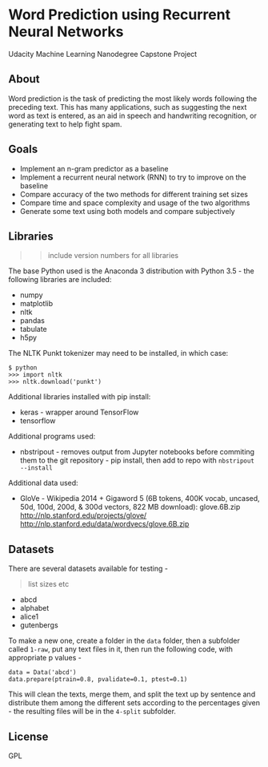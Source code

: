 
# Word Prediction using Recurrent Neural Networks

Udacity Machine Learning Nanodegree Capstone Project


## About

Word prediction is the task of predicting the most likely words following the
preceding text. This has many applications, such as suggesting the next word as
text is entered, as an aid in speech and handwriting recognition, or generating
text to help fight spam.


## Goals

* Implement an n-gram predictor as a baseline
* Implement a recurrent neural network (RNN) to try to improve on the baseline
* Compare accuracy of the two methods for different training set sizes
* Compare time and space complexity and usage of the two algorithms
* Generate some text using both models and compare subjectively


## Libraries

>>include version numbers for all libraries

The base Python used is the Anaconda 3 distribution with Python 3.5 - the following libraries are included:

- numpy
- matplotlib
- nltk
- pandas
- tabulate
- h5py

The NLTK Punkt tokenizer may need to be installed, in which case:

    $ python
    >>> import nltk
    >>> nltk.download('punkt')

Additional libraries installed with pip install:

- keras - wrapper around TensorFlow
- tensorflow

<!-- - textstat - calculates Coleman-Liau Index for texts (grade level readability) -->
<!-- - pydot - to visualize Keras models -->

Additional programs used:

<!-- - dot - to visualize Keras models -->
- nbstripout - removes output from Jupyter notebooks before commiting them to the git repository - pip install, then add to repo with `nbstripout --install`

Additional data used:

- GloVe - Wikipedia 2014 + Gigaword 5 (6B tokens, 400K vocab, uncased, 50d, 100d, 200d, & 300d vectors, 822 MB download): glove.6B.zip
http://nlp.stanford.edu/projects/glove/
http://nlp.stanford.edu/data/wordvecs/glove.6B.zip



## Datasets

There are several datasets available for testing -

> list sizes etc

- abcd
- alphabet
- alice1
- gutenbergs

To make a new one, create a folder in the `data` folder, then a subfolder called
`1-raw`, put any text files in it, then run the following code, with appropriate
p values -

    data = Data('abcd')
    data.prepare(ptrain=0.8, pvalidate=0.1, ptest=0.1)

This will clean the texts, merge them, and split the text up by sentence and
distribute them among the different sets according to the percentages given -
the resulting files will be in the `4-split` subfolder.


## License

GPL
